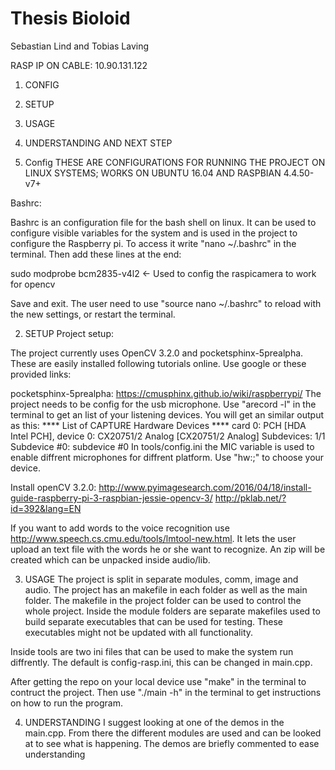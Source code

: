 # Thesis Bioloid
 Sebastian Lind and Tobias Laving

RASP IP ON CABLE:
10.90.131.122


1. CONFIG
2. SETUP
3. USAGE
4. UNDERSTANDING AND NEXT STEP

1. Config
THESE ARE CONFIGURATIONS FOR RUNNING THE PROJECT ON LINUX SYSTEMS; WORKS ON UBUNTU 16.04 AND RASPBIAN 4.4.50-v7+

Bashrc:

Bashrc is an configuration file for the bash shell on linux. It can be used to configure visible variables for the system
and is used in the project to configure the Raspberry pi.
To access it write "nano ~/.bashrc" in the terminal. Then add these lines at the end:

sudo modprobe bcm2835-v4l2 <- Used to config the raspicamera to work for opencv

Save and exit. The user need to use "source nano ~/.bashrc" to reload with the new settings, or restart the terminal.

2. SETUP
Project setup:

The project currently uses OpenCV 3.2.0 and pocketsphinx-5prealpha. These are easily installed following tutorials online. Use google or
these provided links:

pocketsphinx-5prealpha:
https://cmusphinx.github.io/wiki/raspberrypi/
The project needs to be config for the usb microphone. Use "arecord -l" in the terminal to get an list of your listening devices.
You will get an similar output as this:
**** List of CAPTURE Hardware Devices ****
card 0: PCH [HDA Intel PCH], device 0: CX20751/2 Analog [CX20751/2 Analog]
  Subdevices: 1/1
  Subdevice #0: subdevice #0
In tools/config.ini the MIC variable is used to enable diffrent microphones for diffrent platform. Use "hw:<CARD>;<DEVICE>" to choose your device.

Install openCV 3.2.0:
http://www.pyimagesearch.com/2016/04/18/install-guide-raspberry-pi-3-raspbian-jessie-opencv-3/
http://pklab.net/?id=392&lang=EN

If you want to add words to the voice recognition use http://www.speech.cs.cmu.edu/tools/lmtool-new.html. It lets the user upload an text file
with the words he or she want to recognize. An zip will be created which can be unpacked inside audio/lib.

3. USAGE
The project is split in separate modules, comm, image and audio. The project has an makefile in each folder as well as the main folder.
The makefile in the project folder can be used to control the whole project. Inside the module folders are separate makefiles used to build separate executables that can be used for testing. These executables might not be updated with all functionality.

Inside tools are two ini files that can be used to make the system run diffrently. The default is config-rasp.ini, this can be changed in main.cpp.

After getting the repo on your local device use "make" in the terminal to contruct the project. Then use "./main -h" in the terminal to get instructions on how to run the program.

4. UNDERSTANDING
I suggest looking at one of the demos in the main.cpp. From there the different modules are used and can be looked at to see what is happening. The demos are briefly commented to ease understanding
